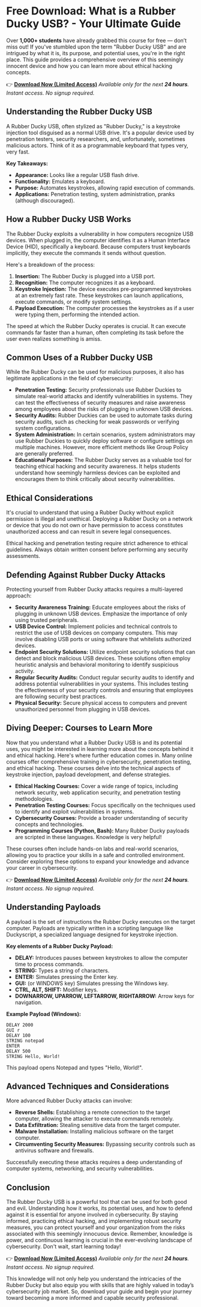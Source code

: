 # Free Download: What is a Rubber Ducky USB? - Your Ultimate Guide

Over **1,000+ students** have already grabbed this course for free — don’t miss out! If you've stumbled upon the term "Rubber Ducky USB" and are intrigued by what it is, its purpose, and potential uses, you're in the right place. This guide provides a comprehensive overview of this seemingly innocent device and how you can learn more about ethical hacking concepts.

👉 [**Download Now (Limited Access)**](https://udemywork.com/what-is-a-rubber-ducky-usb)
_Available only for the next **24 hours**. Instant access. No signup required._

## Understanding the Rubber Ducky USB

A Rubber Ducky USB, often stylized as "Rubber Ducky," is a keystroke injection tool disguised as a normal USB drive. It's a popular device used by penetration testers, security researchers, and, unfortunately, sometimes malicious actors. Think of it as a programmable keyboard that types very, very fast.

**Key Takeaways:**

*   **Appearance:** Looks like a regular USB flash drive.
*   **Functionality:** Emulates a keyboard.
*   **Purpose:** Automates keystrokes, allowing rapid execution of commands.
*   **Applications:** Penetration testing, system administration, pranks (although discouraged).

## How a Rubber Ducky USB Works

The Rubber Ducky exploits a vulnerability in how computers recognize USB devices. When plugged in, the computer identifies it as a Human Interface Device (HID), specifically a keyboard. Because computers trust keyboards implicitly, they execute the commands it sends without question.

Here's a breakdown of the process:

1.  **Insertion:** The Rubber Ducky is plugged into a USB port.
2.  **Recognition:** The computer recognizes it as a keyboard.
3.  **Keystroke Injection:** The device executes pre-programmed keystrokes at an extremely fast rate. These keystrokes can launch applications, execute commands, or modify system settings.
4.  **Payload Execution:** The computer processes the keystrokes as if a user were typing them, performing the intended action.

The speed at which the Rubber Ducky operates is crucial. It can execute commands far faster than a human, often completing its task before the user even realizes something is amiss.

## Common Uses of a Rubber Ducky USB

While the Rubber Ducky can be used for malicious purposes, it also has legitimate applications in the field of cybersecurity:

*   **Penetration Testing:** Security professionals use Rubber Duckies to simulate real-world attacks and identify vulnerabilities in systems. They can test the effectiveness of security measures and raise awareness among employees about the risks of plugging in unknown USB devices.
*   **Security Audits:** Rubber Duckies can be used to automate tasks during security audits, such as checking for weak passwords or verifying system configurations.
*   **System Administration:** In certain scenarios, system administrators may use Rubber Duckies to quickly deploy software or configure settings on multiple machines. However, more efficient methods like Group Policy are generally preferred.
*   **Educational Purposes:** The Rubber Ducky serves as a valuable tool for teaching ethical hacking and security awareness. It helps students understand how seemingly harmless devices can be exploited and encourages them to think critically about security vulnerabilities.

## Ethical Considerations

It's crucial to understand that using a Rubber Ducky without explicit permission is illegal and unethical. Deploying a Rubber Ducky on a network or device that you do not own or have permission to access constitutes unauthorized access and can result in severe legal consequences.

Ethical hacking and penetration testing require strict adherence to ethical guidelines. Always obtain written consent before performing any security assessments.

## Defending Against Rubber Ducky Attacks

Protecting yourself from Rubber Ducky attacks requires a multi-layered approach:

*   **Security Awareness Training:** Educate employees about the risks of plugging in unknown USB devices. Emphasize the importance of only using trusted peripherals.
*   **USB Device Control:** Implement policies and technical controls to restrict the use of USB devices on company computers. This may involve disabling USB ports or using software that whitelists authorized devices.
*   **Endpoint Security Solutions:** Utilize endpoint security solutions that can detect and block malicious USB devices. These solutions often employ heuristic analysis and behavioral monitoring to identify suspicious activity.
*   **Regular Security Audits:** Conduct regular security audits to identify and address potential vulnerabilities in your systems. This includes testing the effectiveness of your security controls and ensuring that employees are following security best practices.
*   **Physical Security:** Secure physical access to computers and prevent unauthorized personnel from plugging in USB devices.

## Diving Deeper: Courses to Learn More

Now that you understand what a Rubber Ducky USB is and its potential uses, you might be interested in learning more about the concepts behind it and ethical hacking. Here's where further education comes in. Many online courses offer comprehensive training in cybersecurity, penetration testing, and ethical hacking. These courses delve into the technical aspects of keystroke injection, payload development, and defense strategies.

*   **Ethical Hacking Courses:** Cover a wide range of topics, including network security, web application security, and penetration testing methodologies.
*   **Penetration Testing Courses:** Focus specifically on the techniques used to identify and exploit vulnerabilities in systems.
*   **Cybersecurity Courses:** Provide a broader understanding of security concepts and technologies.
*   **Programming Courses (Python, Bash):** Many Rubber Ducky payloads are scripted in these languages. Knowledge is very helpful!

These courses often include hands-on labs and real-world scenarios, allowing you to practice your skills in a safe and controlled environment. Consider exploring these options to expand your knowledge and advance your career in cybersecurity.

👉 [**Download Now (Limited Access)**](https://udemywork.com/what-is-a-rubber-ducky-usb)
_Available only for the next **24 hours**. Instant access. No signup required._

## Understanding Payloads

A payload is the set of instructions the Rubber Ducky executes on the target computer. Payloads are typically written in a scripting language like Duckyscript, a specialized language designed for keystroke injection.

**Key elements of a Rubber Ducky Payload:**

*   **DELAY:** Introduces pauses between keystrokes to allow the computer time to process commands.
*   **STRING:** Types a string of characters.
*   **ENTER:** Simulates pressing the Enter key.
*   **GUI:** (or WINDOWS key) Simulates pressing the Windows key.
*   **CTRL, ALT, SHIFT:** Modifier keys.
*   **DOWNARROW, UPARROW, LEFTARROW, RIGHTARROW:** Arrow keys for navigation.

**Example Payload (Windows):**

```duckyscript
DELAY 2000
GUI r
DELAY 100
STRING notepad
ENTER
DELAY 500
STRING Hello, World!
```

This payload opens Notepad and types "Hello, World!".

## Advanced Techniques and Considerations

More advanced Rubber Ducky attacks can involve:

*   **Reverse Shells:** Establishing a remote connection to the target computer, allowing the attacker to execute commands remotely.
*   **Data Exfiltration:** Stealing sensitive data from the target computer.
*   **Malware Installation:** Installing malicious software on the target computer.
*   **Circumventing Security Measures:** Bypassing security controls such as antivirus software and firewalls.

Successfully executing these attacks requires a deep understanding of computer systems, networking, and security vulnerabilities.

## Conclusion

The Rubber Ducky USB is a powerful tool that can be used for both good and evil. Understanding how it works, its potential uses, and how to defend against it is essential for anyone involved in cybersecurity. By staying informed, practicing ethical hacking, and implementing robust security measures, you can protect yourself and your organization from the risks associated with this seemingly innocuous device. Remember, knowledge is power, and continuous learning is crucial in the ever-evolving landscape of cybersecurity. Don't wait, start learning today!

👉 [**Download Now (Limited Access)**](https://udemywork.com/what-is-a-rubber-ducky-usb)
_Available only for the next **24 hours**. Instant access. No signup required._

This knowledge will not only help you understand the intricacies of the Rubber Ducky but also equip you with skills that are highly valued in today’s cybersecurity job market. So, download your guide and begin your journey toward becoming a more informed and capable security professional.
